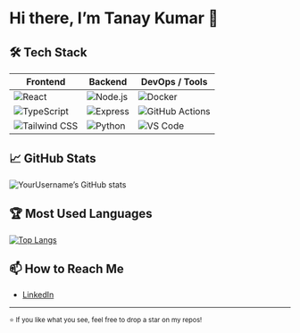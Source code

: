 # Hi there, I’m Tanay Kumar 👋

## 🛠️ Tech Stack
| Frontend                    | Backend                     | DevOps / Tools             |
| --------------------------- | --------------------------- | -------------------------- |
| ![React](https://img.shields.io/badge/-React-20232A?logo=react) | ![Node.js](https://img.shields.io/badge/-Node.js-339933?logo=node.js) | ![Docker](https://img.shields.io/badge/-Docker-2496ED?logo=docker) |
| ![TypeScript](https://img.shields.io/badge/-TypeScript-3178C6?logo=typescript) | ![Express](https://img.shields.io/badge/-Express-000000?logo=express) | ![GitHub Actions](https://img.shields.io/badge/-GitHub%20Actions-2088FF?logo=githubactions) |
| ![Tailwind CSS](https://img.shields.io/badge/-Tailwind_CSS-38B2AC?logo=tailwind-css) | ![Python](https://img.shields.io/badge/-Python-3776AB?logo=python) | ![VS Code](https://img.shields.io/badge/-VS%20Code-007ACC?logo=visual-studio-code) |

## 📈 GitHub Stats
![YourUsername’s GitHub stats](https://github-readme-stats.vercel.app/api?username=TanayKumar-V2&show_icons=true&theme=default)

## 🏆 Most Used Languages
[![Top Langs](https://github-readme-stats.vercel.app/api/top-langs/?username=TanayKumar-V2&layout=compact&theme=default)](https://github.com/TanayKumar-V2e/github-readme-stats)




## 📫 How to Reach Me
- [LinkedIn](https://www.linkedin.com/in/tanay-kumar-a581102b3/) 

---

<sup>⭐️ If you like what you see, feel free to drop a star on my repos!</sup>
